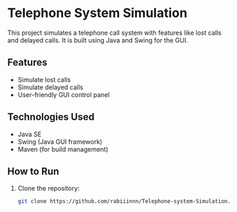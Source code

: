# Telephone System Simulation

This project simulates a telephone call system with features like lost calls and delayed calls. It is built using Java and Swing for the GUI.

## Features
- Simulate lost calls
- Simulate delayed calls
- User-friendly GUI control panel

## Technologies Used
- Java SE
- Swing (Java GUI framework)
- Maven (for build management)

## How to Run
1. Clone the repository:
   ```bash
   git clone https://github.com/rabiiinnn/Telephone-system-Simulation.git
